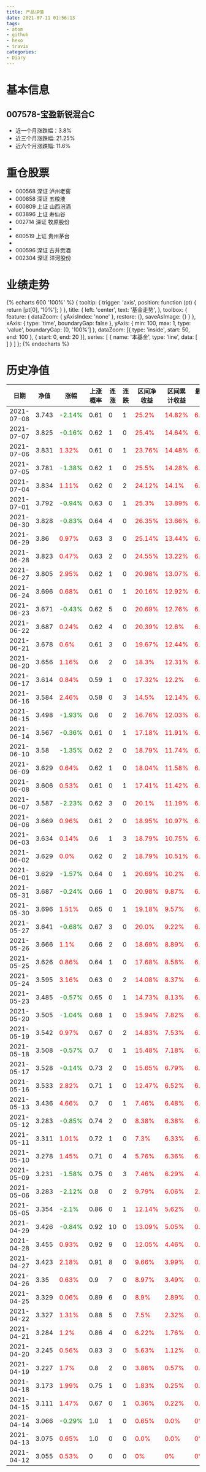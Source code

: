 ```yaml
---
title: 产品详情
date: 2021-07-11 01:56:13
tags:
- atom
- github
- hexo
- travis
categories:
- Diary
---
```


# 基本信息
## 007578-宝盈新锐混合C
- 近一个月涨跌幅：3.8%
- 近三个月涨跌幅: 21.25%
- 近六个月涨跌幅: 11.6%

# 重仓股票
- 000568 深证 泸州老窖
- 000858 深证 五粮液
- 600809 上证 山西汾酒
- 603896 上证 寿仙谷
- 002714 深证 牧原股份
- 
- 600519 上证 贵州茅台
- 
- 000596 深证 古井贡酒
- 002304 深证 洋河股份
# 业绩走势

{% echarts 600 '100%' %}
{
  tooltip: {
        trigger: 'axis',
        position: function (pt) {
            return [pt[0], '10%'];
        }
    },
    title: {
        left: 'center',
        text: '基金走势',
    },
    toolbox: {
        feature: {
            dataZoom: {
                yAxisIndex: 'none'
            },
            restore: {},
            saveAsImage: {}
        }
    },
    xAxis: {
        type: 'time',
        boundaryGap: false
    },
    yAxis: {
        min: 100,
        max: 1,
        type: 'value',
        boundaryGap: [0, '100%']
    },
    dataZoom: [{
        type: 'inside',
        start: 50,
        end: 100
    }, {
        start: 0,
        end: 20
    }],
    series: [
        {
            name: '本基金',
            type: 'line',
            data: [
]
        }
    ]
};
{% endecharts %}

# 历史净值

| 日期 | 净值 | 涨幅 | 上涨概率 | 连涨 | 连跌 | 区间净收益 | 区间累计收益 | 最大回撤 | 收益回撤比 | 波动率 |
| --- | --- | --- | --- | --- | --- | --- | --- | --- | --- | --- |
|2021-07-08|3.743|<font color=green>-2.14%</font>|0.61|0|1|<font color=red>25.2%</font>|<font color=red>14.82%</font>|<font color=red>6.48%</font>|30.1|10.72|
|2021-07-07|3.825|<font color=green>-0.16%</font>|0.62|1|0|<font color=red>25.4%</font>|<font color=red>14.64%</font>|<font color=red>6.48%</font>|30.34|10.79|
|2021-07-06|3.831|<font color=red>1.32%</font>|0.61|0|1|<font color=red>23.76%</font>|<font color=red>14.48%</font>|<font color=red>6.48%</font>|28.38|10.85|
|2021-07-05|3.781|<font color=green>-1.38%</font>|0.62|1|0|<font color=red>25.5%</font>|<font color=red>14.28%</font>|<font color=red>6.48%</font>|30.46|10.79|
|2021-07-04|3.834|<font color=red>1.11%</font>|0.62|0|2|<font color=red>24.12%</font>|<font color=red>14.1%</font>|<font color=red>6.48%</font>|28.81|10.86|
|2021-07-01|3.792|<font color=green>-0.94%</font>|0.63|0|1|<font color=red>25.3%</font>|<font color=red>13.89%</font>|<font color=red>6.48%</font>|30.22|10.87|
|2021-06-30|3.828|<font color=green>-0.83%</font>|0.64|4|0|<font color=red>26.35%</font>|<font color=red>13.66%</font>|<font color=red>6.48%</font>|31.47|10.88|
|2021-06-29|3.86|<font color=red>0.97%</font>|0.63|3|0|<font color=red>25.14%</font>|<font color=red>13.44%</font>|<font color=red>6.48%</font>|30.03|10.97|
|2021-06-28|3.823|<font color=red>0.47%</font>|0.63|2|0|<font color=red>24.55%</font>|<font color=red>13.22%</font>|<font color=red>6.48%</font>|29.32|11.08|
|2021-06-27|3.805|<font color=red>2.95%</font>|0.62|1|0|<font color=red>20.98%</font>|<font color=red>13.07%</font>|<font color=red>6.48%</font>|25.06|10.84|
|2021-06-24|3.696|<font color=red>0.68%</font>|0.61|0|1|<font color=red>20.16%</font>|<font color=red>12.92%</font>|<font color=red>6.48%</font>|24.08|10.95|
|2021-06-23|3.671|<font color=green>-0.43%</font>|0.62|5|0|<font color=red>20.69%</font>|<font color=red>12.76%</font>|<font color=red>6.48%</font>|24.71|11.02|
|2021-06-22|3.687|<font color=red>0.24%</font>|0.62|4|0|<font color=red>20.39%</font>|<font color=red>12.6%</font>|<font color=red>6.48%</font>|24.35|11.14|
|2021-06-21|3.678|<font color=red>0.6%</font>|0.61|3|0|<font color=red>19.67%</font>|<font color=red>12.44%</font>|<font color=red>6.48%</font>|23.49|11.26|
|2021-06-20|3.656|<font color=red>1.16%</font>|0.6|2|0|<font color=red>18.3%</font>|<font color=red>12.31%</font>|<font color=red>6.48%</font>|21.86|11.35|
|2021-06-17|3.614|<font color=red>0.84%</font>|0.59|1|0|<font color=red>17.32%</font>|<font color=red>12.2%</font>|<font color=red>6.48%</font>|20.69|11.47|
|2021-06-16|3.584|<font color=red>2.46%</font>|0.58|0|3|<font color=red>14.5%</font>|<font color=red>12.14%</font>|<font color=red>6.48%</font>|17.32|11.33|
|2021-06-15|3.498|<font color=green>-1.93%</font>|0.6|0|2|<font color=red>16.76%</font>|<font color=red>12.03%</font>|<font color=red>6.48%</font>|20.02|11.13|
|2021-06-14|3.567|<font color=green>-0.36%</font>|0.61|0|1|<font color=red>17.18%</font>|<font color=red>11.91%</font>|<font color=red>6.48%</font>|20.52|11.23|
|2021-06-10|3.58|<font color=green>-1.35%</font>|0.62|2|0|<font color=red>18.79%</font>|<font color=red>11.74%</font>|<font color=red>6.48%</font>|22.44|11.16|
|2021-06-09|3.629|<font color=red>0.64%</font>|0.62|1|0|<font color=red>18.04%</font>|<font color=red>11.58%</font>|<font color=red>6.48%</font>|21.55|11.3|
|2021-06-08|3.606|<font color=red>0.53%</font>|0.61|0|1|<font color=red>17.41%</font>|<font color=red>11.42%</font>|<font color=red>6.48%</font>|20.8|11.44|
|2021-06-07|3.587|<font color=green>-2.23%</font>|0.62|3|0|<font color=red>20.1%</font>|<font color=red>11.19%</font>|<font color=red>6.48%</font>|24.01|11.07|
|2021-06-06|3.669|<font color=red>0.96%</font>|0.61|2|0|<font color=red>18.95%</font>|<font color=red>10.97%</font>|<font color=red>6.48%</font>|22.63|11.21|
|2021-06-03|3.634|<font color=red>0.14%</font>|0.6|1|3|<font color=red>18.79%</font>|<font color=red>10.75%</font>|<font color=red>6.48%</font>|22.44|11.36|
|2021-06-02|3.629|<font color=red>0.0%</font>|0.62|0|2|<font color=red>18.79%</font>|<font color=red>10.51%</font>|<font color=red>6.48%</font>|22.44|11.5|
|2021-06-01|3.629|<font color=green>-1.57%</font>|0.64|0|1|<font color=red>20.69%</font>|<font color=red>10.2%</font>|<font color=red>6.48%</font>|24.71|11.32|
|2021-05-31|3.687|<font color=green>-0.24%</font>|0.66|1|0|<font color=red>20.98%</font>|<font color=red>9.87%</font>|<font color=red>6.48%</font>|25.06|11.43|
|2021-05-30|3.696|<font color=red>1.51%</font>|0.65|0|1|<font color=red>19.18%</font>|<font color=red>9.57%</font>|<font color=red>6.48%</font>|22.91|11.55|
|2021-05-27|3.641|<font color=green>-0.68%</font>|0.67|3|0|<font color=red>20.0%</font>|<font color=red>9.22%</font>|<font color=red>6.48%</font>|23.89|11.59|
|2021-05-26|3.666|<font color=red>1.1%</font>|0.66|2|0|<font color=red>18.69%</font>|<font color=red>8.89%</font>|<font color=red>6.48%</font>|22.32|11.77|
|2021-05-25|3.626|<font color=red>0.86%</font>|0.64|1|0|<font color=red>17.68%</font>|<font color=red>8.58%</font>|<font color=red>6.48%</font>|21.12|11.98|
|2021-05-24|3.595|<font color=red>3.16%</font>|0.63|0|2|<font color=red>14.08%</font>|<font color=red>8.37%</font>|<font color=red>6.48%</font>|16.82|11.57|
|2021-05-23|3.485|<font color=green>-0.57%</font>|0.65|0|1|<font color=red>14.73%</font>|<font color=red>8.13%</font>|<font color=red>6.48%</font>|17.59|11.67|
|2021-05-20|3.505|<font color=green>-1.04%</font>|0.68|1|0|<font color=red>15.94%</font>|<font color=red>7.82%</font>|<font color=red>6.48%</font>|19.04|11.63|
|2021-05-19|3.542|<font color=red>0.97%</font>|0.67|0|2|<font color=red>14.83%</font>|<font color=red>7.53%</font>|<font color=red>6.48%</font>|17.71|11.85|
|2021-05-18|3.508|<font color=green>-0.57%</font>|0.7|0|1|<font color=red>15.48%</font>|<font color=red>7.18%</font>|<font color=red>6.48%</font>|18.49|11.95|
|2021-05-17|3.528|<font color=green>-0.14%</font>|0.73|2|0|<font color=red>15.65%</font>|<font color=red>6.79%</font>|<font color=red>6.48%</font>|18.69|12.15|
|2021-05-16|3.533|<font color=red>2.82%</font>|0.71|1|0|<font color=red>12.47%</font>|<font color=red>6.52%</font>|<font color=red>6.48%</font>|14.89|11.88|
|2021-05-13|3.436|<font color=red>4.66%</font>|0.7|0|1|<font color=red>7.46%</font>|<font color=red>6.48%</font>|<font color=red>6.48%</font>|8.91|9.81|
|2021-05-12|3.283|<font color=green>-0.85%</font>|0.74|2|0|<font color=red>8.38%</font>|<font color=red>6.38%</font>|<font color=red>6.48%</font>|10.01|9.81|
|2021-05-11|3.311|<font color=red>1.01%</font>|0.72|1|0|<font color=red>7.3%</font>|<font color=red>6.33%</font>|<font color=red>6.48%</font>|8.72|10.02|
|2021-05-10|3.278|<font color=red>1.45%</font>|0.71|0|4|<font color=red>5.76%</font>|<font color=red>6.36%</font>|<font color=red>6.48%</font>|6.88|10.12|
|2021-05-09|3.231|<font color=green>-1.58%</font>|0.75|0|3|<font color=red>7.46%</font>|<font color=red>6.29%</font>|<font color=red>4.98%</font>|11.59|9.68|
|2021-05-06|3.283|<font color=green>-2.12%</font>|0.8|0|2|<font color=red>9.79%</font>|<font color=red>6.06%</font>|<font color=red>2.92%</font>|25.95|8.42|
|2021-05-05|3.354|<font color=green>-2.1%</font>|0.86|0|1|<font color=red>12.14%</font>|<font color=red>5.62%</font>|<font color=red>0.84%</font>|111.86|6.4|
|2021-04-29|3.426|<font color=green>-0.84%</font>|0.92|10|0|<font color=red>13.09%</font>|<font color=red>5.05%</font>|<font color=red>0.29%</font>|349.37|5.45|
|2021-04-28|3.455|<font color=red>0.93%</font>|0.92|9|0|<font color=red>12.05%</font>|<font color=red>4.46%</font>|<font color=red>0.29%</font>|321.61|5.67|
|2021-04-27|3.423|<font color=red>2.18%</font>|0.91|8|0|<font color=red>9.66%</font>|<font color=red>3.99%</font>|<font color=red>0.29%</font>|257.82|5.18|
|2021-04-26|3.35|<font color=red>0.63%</font>|0.9|7|0|<font color=red>8.97%</font>|<font color=red>3.49%</font>|<font color=red>0.29%</font>|239.41|5.39|
|2021-04-25|3.329|<font color=red>0.06%</font>|0.89|6|0|<font color=red>8.9%</font>|<font color=red>2.89%</font>|<font color=red>0.29%</font>|237.54|5.18|
|2021-04-22|3.327|<font color=red>1.31%</font>|0.88|5|0|<font color=red>7.5%</font>|<font color=red>2.32%</font>|<font color=red>0.29%</font>|200.17|5.42|
|2021-04-21|3.284|<font color=red>1.2%</font>|0.86|4|0|<font color=red>6.22%</font>|<font color=red>1.76%</font>|<font color=red>0.29%</font>|166.01|5.76|
|2021-04-20|3.245|<font color=red>0.56%</font>|0.83|3|0|<font color=red>5.63%</font>|<font color=red>1.12%</font>|<font color=red>0.29%</font>|150.26|6.08|
|2021-04-19|3.227|<font color=red>1.7%</font>|0.8|2|0|<font color=red>3.86%</font>|<font color=red>0.57%</font>|<font color=red>0.29%</font>|103.02|6.12|
|2021-04-18|3.173|<font color=red>1.99%</font>|0.75|1|0|<font color=red>1.83%</font>|<font color=red>0.25%</font>|<font color=red>0.29%</font>|48.84|4.83|
|2021-04-15|3.111|<font color=red>1.47%</font>|0.67|0|1|<font color=red>0.36%</font>|<font color=red>0.22%</font>|<font color=red>0.29%</font>|9.61|3.23|
|2021-04-14|3.066|<font color=green>-0.29%</font>|1.0|1|0|<font color=red>0.65%</font>|<font color=red>0.0%</font>|<font color=red>0%</font>|0|0.46|
|2021-04-13|3.075|<font color=red>0.65%</font>|1.0|0|0|<font color=red>0.0%</font>|<font color=red>0.0%</font>|<font color=red>0%</font>|0|0.0|
|2021-04-12|3.055|<font color=red>0.53%</font>|0|0|0|<font color=red>0%</font>|<font color=red>0%</font>|<font color=red>0%</font>|0|0|
